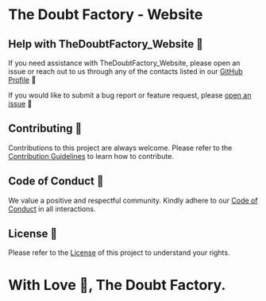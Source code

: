 # The Doubt Factory - Website

## Help with TheDoubtFactory_Website 🤝

If you need assistance with TheDoubtFactory_Website, please open an issue or reach out to us through any of the contacts listed in our [GitHub Profile](https://github.com/TheDoubtFactory) 📧

If you would like to submit a bug report or feature request, please [open an issue](https://github.com/TheDoubtFactory/TheDoubtFactory_Website/issues) 🐛

## Contributing 🌟

Contributions to this project are always welcome. Please refer to the [Contribution Guidelines](https://github.com/TheDoubtFactory/TheDoubtFactory_Website/blob/main/CONTRIBUTING.md) to learn how to contribute.

## Code of Conduct 🤝

We value a positive and respectful community. Kindly adhere to our [Code of Conduct](https://github.com/TheDoubtFactory/TheDoubtFactory_Website/blob/main/CODE_OF_CONDUCT.md) in all interactions.

## License 📄

Please refer to the [License](https://github.com/TheDoubtFactory/TheDoubtFactory_Website/blob/main/LICENSE.txt) of this project to understand your rights.

# With Love 💙, The Doubt Factory.
